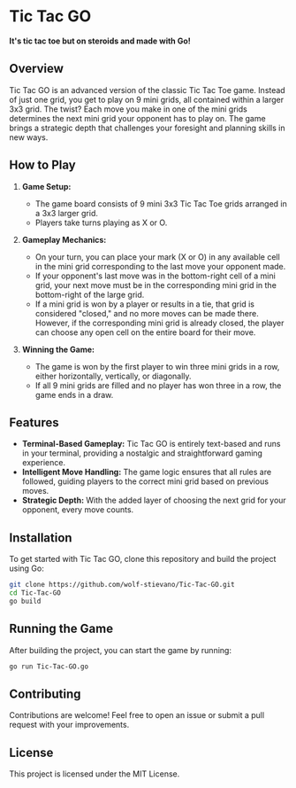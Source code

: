 # Tic Tac GO

**It's tic tac toe but on steroids and made with Go!**

## Overview

Tic Tac GO is an advanced version of the classic Tic Tac Toe game. Instead of just one grid, you get to play on 9 mini grids, all contained within a larger 3x3 grid. The twist? Each move you make in one of the mini grids determines the next mini grid your opponent has to play on. The game brings a strategic depth that challenges your foresight and planning skills in new ways.

## How to Play

1. **Game Setup:**
   - The game board consists of 9 mini 3x3 Tic Tac Toe grids arranged in a 3x3 larger grid.
   - Players take turns playing as X or O.

2. **Gameplay Mechanics:**
   - On your turn, you can place your mark (X or O) in any available cell in the mini grid corresponding to the last move your opponent made.
   - If your opponent's last move was in the bottom-right cell of a mini grid, your next move must be in the corresponding mini grid in the bottom-right of the large grid.
   - If a mini grid is won by a player or results in a tie, that grid is considered "closed," and no more moves can be made there. However, if the corresponding mini grid is already closed, the player can choose any open cell on the entire board for their move.

3. **Winning the Game:**
   - The game is won by the first player to win three mini grids in a row, either horizontally, vertically, or diagonally.
   - If all 9 mini grids are filled and no player has won three in a row, the game ends in a draw.

## Features

- **Terminal-Based Gameplay:** Tic Tac GO is entirely text-based and runs in your terminal, providing a nostalgic and straightforward gaming experience.
- **Intelligent Move Handling:** The game logic ensures that all rules are followed, guiding players to the correct mini grid based on previous moves.
- **Strategic Depth:** With the added layer of choosing the next grid for your opponent, every move counts.

## Installation

To get started with Tic Tac GO, clone this repository and build the project using Go:

```bash
git clone https://github.com/wolf-stievano/Tic-Tac-GO.git
cd Tic-Tac-GO
go build

```

## Running the Game

After building the project, you can start the game by running:

```bash
go run Tic-Tac-GO.go
```

## Contributing

Contributions are welcome! Feel free to open an issue or submit a pull request with your improvements.

## License

This project is licensed under the MIT License.

